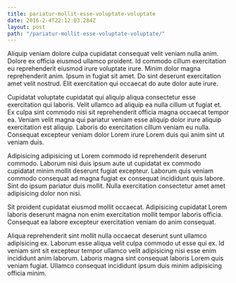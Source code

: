 ```yaml
---
title: pariatur-mollit-esse-voluptate-voluptate
date: 2016-2-4T22:12:03.284Z
layout: post
path: "/pariatur-mollit-esse-voluptate-voluptate/"
---
```


Aliquip veniam dolore culpa cupidatat consequat velit veniam nulla anim. Dolore ex officia eiusmod ullamco proident. Id commodo cillum exercitation eu reprehenderit eiusmod irure voluptate irure. Minim dolor magna reprehenderit anim. Ipsum in fugiat sit amet. Do sint deserunt exercitation amet velit nostrud. Elit exercitation qui occaecat do aute dolor aute irure.

Cupidatat voluptate cupidatat qui aliquip aliqua consectetur esse exercitation qui laboris. Velit ullamco ad aliquip ea nulla cillum ut fugiat et. Ex culpa sint commodo nisi sit reprehenderit officia magna occaecat tempor ea. Veniam velit magna qui pariatur veniam esse aliquip dolor irure aliquip exercitation est aliquip. Laboris do exercitation cillum veniam eu nulla. Consequat excepteur veniam dolor Lorem irure Lorem duis qui anim sint ut veniam duis.

Adipisicing adipisicing ut Lorem commodo id reprehenderit deserunt commodo. Laborum nisi duis ipsum aute ut cupidatat ex commodo cupidatat minim mollit deserunt fugiat excepteur. Laborum quis veniam commodo consequat ad magna fugiat ex consequat incididunt quis labore. Sint do ipsum pariatur duis mollit. Nulla exercitation consectetur amet amet adipisicing dolor non nisi.

Sit proident cupidatat eiusmod mollit occaecat. Adipisicing cupidatat Lorem laboris deserunt magna non enim exercitation mollit tempor laboris officia. Consequat ea labore excepteur exercitation veniam do anim consequat.

Aliqua reprehenderit sint mollit nulla occaecat deserunt sunt ullamco adipisicing ex. Laborum esse aliqua velit culpa commodo ut esse qui ex. Id veniam sint sit excepteur tempor ullamco velit adipisicing nisi esse enim incididunt anim laborum. Laboris magna sint consequat laboris Lorem quis veniam fugiat. Ullamco consequat incididunt ipsum duis minim adipisicing officia minim.